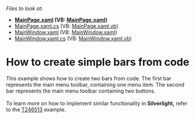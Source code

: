 <!-- default file list -->
*Files to look at*:

* **[MainPage.xaml](./CS/CreateBarsFromCode/MainPage.xaml) (VB: [MainPage.xaml](./VB/CreateBarsFromCode/MainPage.xaml))**
* [MainPage.xaml.cs](./CS/CreateBarsFromCode/MainPage.xaml.cs) (VB: [MainPage.xaml.vb](./VB/CreateBarsFromCode/MainPage.xaml.vb))
* [MainWindow.xaml](./CS/CreateBarsFromCode/MainWindow.xaml) (VB: [MainWindow.xaml](./VB/CreateBarsFromCode/MainWindow.xaml))
* [MainWindow.xaml.cs](./CS/CreateBarsFromCode/MainWindow.xaml.cs) (VB: [MainWindow.xaml.vb](./VB/CreateBarsFromCode/MainWindow.xaml.vb))
<!-- default file list end -->
# How to create simple bars from code


<p>This example shows how to create two bars from code. The first bar represents the main menu toolbar, containing one menu item. The second bar represents the main menu toolbar containing two buttons.<br /><br />To learn more on how to implement similar functionality in <strong>Silverlight,</strong> refer to the <a href="https://www.devexpress.com/Support/Center/p/T246513">T246513</a> example.</p>

<br/>


